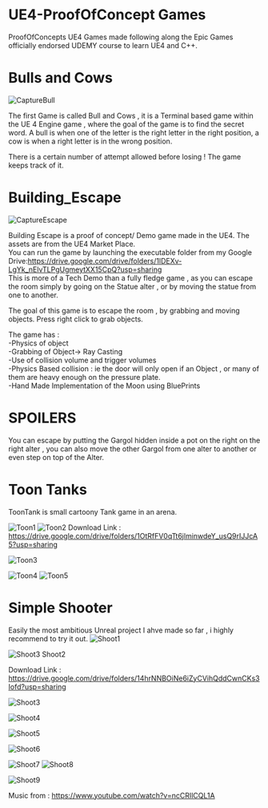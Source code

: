 # UE4-ProofOfConcept Games
ProofOfConcepts UE4 Games made following along the Epic Games officially endorsed UDEMY course to learn  UE4 and C++.




# Bulls and Cows
![CaptureBull](https://user-images.githubusercontent.com/17762123/122571092-a76d9280-d04c-11eb-8256-86ff93192786.PNG)




The first Game is called Bull and Cows , it is a Terminal based game within the UE 4 Engine game , where the goal of the game is to find the secret word.
A bull is when one of the letter is the right letter in the right position, a cow is when a right letter is in the wrong position.

There is a certain number of attempt allowed before losing !  The game keeps track of it.

# Building_Escape

![CaptureEscape](https://user-images.githubusercontent.com/17762123/122570685-4645bf00-d04c-11eb-975b-768fc5ab6f5e.PNG)


Building Escape is a proof of concept/ Demo game made in the UE4. The assets are from the UE4 Market Place.  
You can run the game by launching the executable folder from my Google Drive:https://drive.google.com/drive/folders/1lDEXv-LgYk_nElvTLPgUgmeytXX15CpQ?usp=sharing  
This is more of a Tech Demo than a fully fledge game , as you can escape the room simply by going on the Statue alter , or by moving the statue from one to another.  

The goal of this game is to escape the room , by grabbing and moving objects. Press right click to grab objects.  

The game has :  
-Physics of object   
-Grabbing of Object-> Ray Casting  
-Use of collision volume and trigger volumes   
-Physics Based collision : ie the door will only open if an Object , or many of them are heavy enough  on the pressure plate.  
-Hand Made Implementation of the Moon using BluePrints



# SPOILERS
You can escape by putting the Gargol hidden inside a pot on the right on the right alter , you can also move the other Gargol from one alter to another or even step on top of the Alter.





# Toon Tanks

ToonTank is small cartoony Tank game in an arena.

![Toon1](https://user-images.githubusercontent.com/17762123/144607727-3a8bdc72-3d52-4c19-bc47-fe648461f61a.PNG)
![Toon2](https://user-images.githubusercontent.com/17762123/144607744-c2c6bb60-57d2-498a-9dba-2ef4b2eac3e6.PNG)
Download Link : https://drive.google.com/drive/folders/1OtRfFV0qTt6jlminwdeY_usQ9rIJJcA5?usp=sharing


![Toon3](https://user-images.githubusercontent.com/17762123/144607754-1eb40bc3-4d74-40a5-ac53-9b70eb868397.PNG)

![Toon4](https://user-images.githubusercontent.com/17762123/144608269-7818e325-d4c7-4305-be46-1528e67dafeb.PNG)
![Toon5](https://user-images.githubusercontent.com/17762123/144608279-86cc7661-6cfa-4318-a4fe-497b1b330cd6.PNG)



# Simple Shooter
Easily the most ambitious Unreal project I ahve made so far , i highly recommend to try it out.
![Shoot1](https://user-images.githubusercontent.com/17762123/144608737-63f8b5c0-cade-41ba-8f37-ecb33f0803f3.PNG)

![![Shoot3](https://user-images.githubusercontent.com/17762123/144609146-1e625773-cf7e-4976-8e67-02524c70b8c5.PNG)
Shoot2](https://user-images.githubusercontent.com/17762123/144609093-bef24196-5c4f-4ae1-b67b-d63124315e2b.PNG)

Download Link : https://drive.google.com/drive/folders/14hrNNBOiNe6iZyCVihQddCwnCKs3Iofd?usp=sharing

![Shoot3](https://user-images.githubusercontent.com/17762123/144609235-8100a883-64e7-4034-8948-bdf1dafc48dc.PNG)

![Shoot4](https://user-images.githubusercontent.com/17762123/144609221-2d96db96-77ea-41ce-8129-e833a0613199.PNG)



![Shoot5](https://user-images.githubusercontent.com/17762123/144609210-3bf1f73b-7cd0-42df-b67b-df034efe070d.PNG)

![Shoot6](https://user-images.githubusercontent.com/17762123/144609208-4b40fa49-215b-457e-b55e-da35e6b1dc80.PNG)

![Shoot7](https://user-images.githubusercontent.com/17762123/144609151-7c26c206-4a1e-48e4-ac3b-1ee2b3f22f73.PNG)
![Shoot8](https://user-images.githubusercontent.com/17762123/144609140-8dadb819-8eb9-44af-8215-cc04df26ab29.PNG)

![Shoot9](https://user-images.githubusercontent.com/17762123/144609122-8d2f8200-3347-4a91-bd79-59b89453f70b.PNG)



Music from : https://www.youtube.com/watch?v=ncCRIlCQL1A
